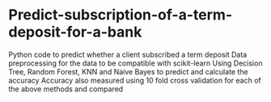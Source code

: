 # Predict-subscription-of-a-term-deposit-for-a-bank
 Python code to predict whether a client subscribed a term deposit
 Data preprocessing for the data to be compatible with scikit-learn
 Using Decision Tree, Random Forest, KNN and Naive Bayes to predict and calculate the accuracy
 Accuracy also measured using 10 fold cross validation for each of the above methods and compared
